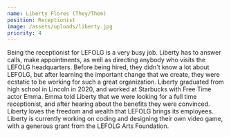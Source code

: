 ```yaml
---
name: Liberty Flores (They/Them)
position: Receptionist
image: /assets/uploads/liberty.jpg
priority: 4
---
```

Being the receptionist for LEFOLG is a very busy job. Liberty has to answer calls, make appointments, as well as directing anybody who visits the LEFOLG headquarters. Before being hired, they didn't know a lot about LEFOLG, but after learning the important change that we create, they were ecstatic to be working for such a great organization. Liberty graduated from high school in Lincoln in 2020, and worked at Starbucks with Free Time actor Emma. Emma told Liberty that we were looking for a full time receptionist, and after hearing about the benefits they were convinced. Liberty loves the freedom and wealth that LEFOLG brings its employees. Liberty is currently working on coding and designing their own video game, with a generous grant from the LEFOLG Arts Foundation.